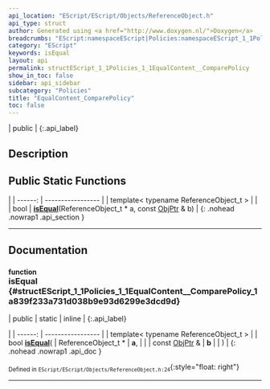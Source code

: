 ```yaml
---
api_location: "EScript/EScript/Objects/ReferenceObject.h"
api_type: struct
author: Generated using <a href="http://www.doxygen.nl/">Doxygen</a>
breadcrumbs: "EScript:namespaceEScript|Policies:namespaceEScript_1_1Policies"
category: "EScript"
keywords: isEqual
layout: api
permalink: structEScript_1_1Policies_1_1EqualContent__ComparePolicy
show_in_toc: false
sidebar: api_sidebar
subcategory: "Policies"
title: "EqualContent_ComparePolicy"
toc: false
---
```


| public |
{:.api_label}

## Description





## Public Static Functions

|
| ------: | ----------------- |
| template< typename ReferenceObject_t  >  | |
| bool | **[isEqual](#structEScript_1_1Policies_1_1EqualContent%5F%5FComparePolicy_1a839f233a731d038b9e93d6299e3dcd9d)**(ReferenceObject_t * a, const [ObjPtr](namespaceEScript#namespaceEScript_1a64e706091a60f17b4f2b9dd748967523) & b) |
{: .nohead .nowrap1 .api_section }


-------------------------------------------------------------------

## Documentation

### <small>function</small><br/> isEqual {#structEScript_1_1Policies_1_1EqualContent__ComparePolicy_1a839f233a731d038b9e93d6299e3dcd9d}

| public | static | inline |
{:.api_label}

|
| ------: | ----------------- |
| template< typename ReferenceObject_t  > |
| bool **[isEqual](#structEScript_1_1Policies_1_1EqualContent%5F%5FComparePolicy_1a839f233a731d038b9e93d6299e3dcd9d)**( | ReferenceObject_t * | **a**, |
| | const [ObjPtr](namespaceEScript#namespaceEScript_1a64e706091a60f17b4f2b9dd748967523) & | **b** |
|   ) |
{: .nohead .nowrap1 .api_doc }





<sub>Defined in `EScript/EScript/Objects/ReferenceObject.h:24`</sub>{:style="float: right"}

-------------------------------------------------------------------

